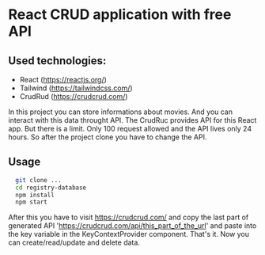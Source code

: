 
# React CRUD application with free API

## Used technologies:
- React (https://reactjs.org/)
- Tailwind (https://tailwindcss.com/)
- CrudRud (https://crudcrud.com/)

In this project you can store informations about movies. And
you can interact with this data throught API.
The CrudRuc provides API for this React app. But there is a limit.
Only 100 request allowed and the API lives only 24 hours. 
So after the project clone you have to change the API.

## Usage

```bash
  git clone ...
  cd registry-database
  npm install
  npm start
```
After this you have to visit https://crudcrud.com/ and copy the
last part of generated API 'https://crudcrud.com/api/this_part_of_the_url'
and paste into the key variable in the KeyContextProvider component. 
That's it. Now you can create/read/update and delete data.